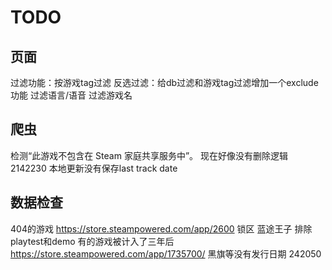 # TODO

## 页面

过滤功能：按游戏tag过滤
反选过滤：给db过滤和游戏tag过滤增加一个exclude功能
过滤语言/语音
过滤游戏名

## 爬虫

检测“此游戏不包含在 Steam 家庭共享服务中”。
现在好像没有删除逻辑
2142230 本地更新没有保存last track date

## 数据检查

404的游戏
https://store.steampowered.com/app/2600 锁区
蓝途王子
排除playtest和demo
有的游戏被计入了三年后 https://store.steampowered.com/app/1735700/
黑旗等没有发行日期 242050